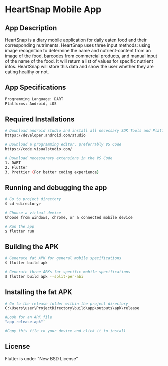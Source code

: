 # HeartSnap Mobile App

## App Description

HeartSnap is a diary mobile application for daily eaten food and their corresponding nutriments. HeartSnap uses three input methods: using image recognition to determine the name and nutrient-content from an image of the food, barcodes from commercial products, and manual input of the name of the food. It will return a list of values for specific nutrient infos. HeartSnap will store this data and show the user whether they are eating healthy or not.

## App Specifications

```bash
Programming Language: DART
Platforms: Android, iOS
```

## Required Installations

```bash
# Download android studio and install all necessary SDK Tools and Platforms
https://developer.android.com/studio

# Download a programming editor, preferrably VS Code 
https://code.visualstudio.com/

# Download necessarary extensions in the VS Code
1. DART
2. Flutter  
3. Prettier (For better coding experience)
```

## Running and debugging the app

```bash
# Go to project directory
$ cd <directory>

# Choose a virtual device
Choose from windows, chrome, or a connected mobile device

# Run the app
$ flutter run
```

## Building the APK

```bash
# Generate fat APK for general mobile specifications
$ flutter build apk

# Generate three APKs for specific mobile specifications
$ flutter build apk --split-per-abi
```

## Installing the fat APK

```bash
# Go to the release folder within the project directory
C:\Users\user\ProjectDirectory\build\app\outputs\apk\release

#Look for an APK file
"app-release.apk"`

#Copy this file to your device and click it to install
```

## License

Flutter is under "New BSD License"